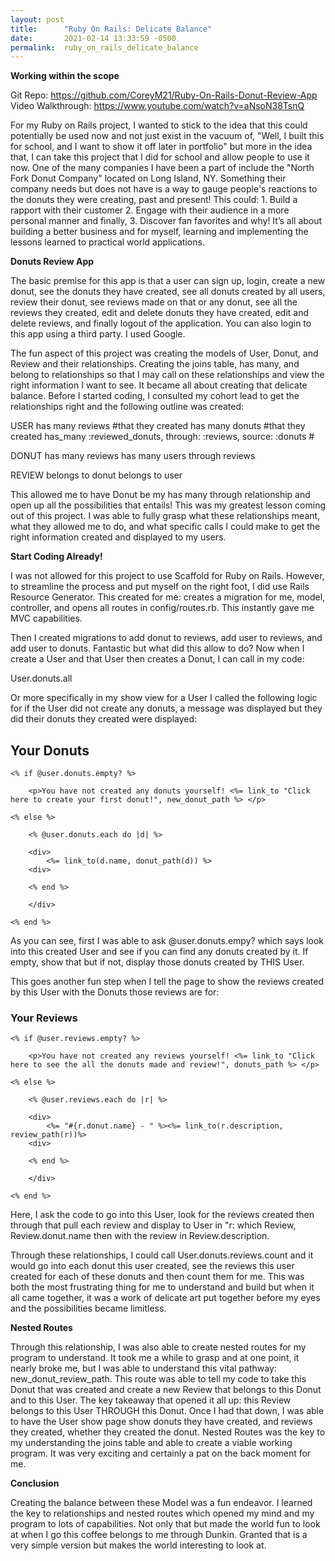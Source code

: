 ```yaml
---
layout: post
title:      "Ruby On Rails: Delicate Balance"
date:       2021-02-14 13:33:59 -0500
permalink:  ruby_on_rails_delicate_balance
---
```


**Working within the scope**

Git Repo: https://github.com/CoreyM21/Ruby-On-Rails-Donut-Review-App
Video Walkthrough: https://www.youtube.com/watch?v=aNsoN38TsnQ

For my Ruby on Rails project, I wanted to stick to the idea that this could potentially be used now and not just exist in the vacuum of, "Well, I built this for school, and I want to show it off later in portfolio" but more in the idea that, I can take this project that I did for school and allow people to use it now. One of the many companies I have been a part of include the "North Fork Donut Company" located on Long Island, NY. Something their company needs but does not have is a way to gauge people's reactions to the donuts they were creating, past and present! This could: 1. Build a rapport with their customer 2. Engage with their audience in a more personal manner and finally, 3. Discover fan favorites and why! It’s all about building a better business and for myself, learning and implementing the lessons learned to practical world applications.

**Donuts Review App**

The basic premise for this app is that a user can sign up, login, create a new donut, see the donuts they have created, see all donuts created by all users, review their donut, see reviews made on that or any donut, see all the reviews they created, edit and delete donuts they have created, edit and delete reviews, and finally logout of the application. You can also login to this app using a third party. I used Google.

The fun aspect of this project was creating the models of User, Donut, and Review and their relationships. Creating the joins table, has many, and belong to relationships so that I may call on these relationships and view the right information I want to see. It became all about creating that delicate balance. Before I started coding, I consulted my cohort lead to get the relationships right and the following outline was created:

USER
has many reviews #that they created
has many donuts #that they created
has_many :reviewed_donuts, through: :reviews, source: :donuts #

DONUT
has many reviews
has many users through reviews

REVIEW
belongs to donut
belongs to user

This allowed me to have Donut be my has many through relationship and open up all the possibilities that entails! This was my greatest lesson coming out of this project. I was able to fully grasp what these relationships meant, what they allowed me to do, and what specific calls I could make to get the right information created and displayed to my users.


**Start Coding Already!**

I was not allowed for this project to use Scaffold for Ruby on Rails. However, to streamline the process and put myself on the right foot, I did use Rails Resource Generator. This created for me: creates a migration for me, model, controller, and opens all routes in config/routes.rb. This instantly gave me MVC capabilities.

Then I created migrations to add donut to reviews, add user to reviews, and add user to donuts. Fantastic but what did this allow to do? Now when I create a User and that User then creates a Donut, I can call in my code:

User.donuts.all 

Or more specifically in my show view for a User I called the following logic for if the User did not create any donuts, a message was displayed but they did their donuts they created were displayed:

<h2> Your Donuts</h2>

    <% if @user.donuts.empty? %>

        <p>You have not created any donuts yourself! <%= link_to "Click here to create your first donut!", new_donut_path %> </p>

    <% else %>

        <% @user.donuts.each do |d| %>

        <div>        
            <%= link_to(d.name, donut_path(d)) %>
        <div>
            
        <% end %>

        </div>

    <% end %>
	

 As you can see, first I was able to ask @user.donuts.empy? which says look into this created User and see if you can find any donuts created by it. If empty, show that but if not, display those donuts created by THIS User. 
 
 This goes another fun step when I tell the page to show the reviews created by this User with the Donuts those reviews are for:
 
 <h3> Your Reviews</h3>

    <% if @user.reviews.empty? %>

        <p>You have not created any reviews yourself! <%= link_to "Click here to see the all the donuts made and review!", donuts_path %> </p>

    <% else %>

        <% @user.reviews.each do |r| %>

        <div>    
            <%= "#{r.donut.name} - " %><%= link_to(r.description, review_path(r))%>
        <div>
            
        <% end %>

        </div>

    <% end %>

Here, I ask the code to go into this User, look for the reviews created then through that pull each review and display to User in "r: which Review, Review.donut.name then with the review in Review.description.

Through these relationships, I could call User.donuts.reviews.count and it would go into each donut this user created, see the reviews this user created for each of these donuts and then count them for me. This was both the most frustrating thing for me to understand and build but when it all came together, it was a work of delicate art put together before my eyes and the possibilities became limitless. 

**Nested Routes**

Through this relationship, I was also able to create nested routes for my program to understand. It took me a while to grasp and at one point, it nearly broke me, but I was able to understand this vital pathway: new_donut_review_path. This route was able to tell my code to take this Donut that was created and create a new Review that belongs to this Donut and to this User. The key takeaway that opened it all up: this Review belongs to this User THROUGH this Donut. Once I had that down, I was able to have the User show page show donuts they have created, and reviews they created, whether they created the donut. Nested Routes was the key to my understanding the joins table and able to create a viable working program. It was very exciting and certainly a pat on the back moment for me.

**Conclusion**

Creating the balance between these Model was a fun endeavor. I learned the key to relationships and nested routes which opened my mind and my program to lots of capabilities. Not only that but made the world fun to look at when I go this coffee belongs to me through Dunkin. Granted that is a very simple version but makes the world interesting to look at.

